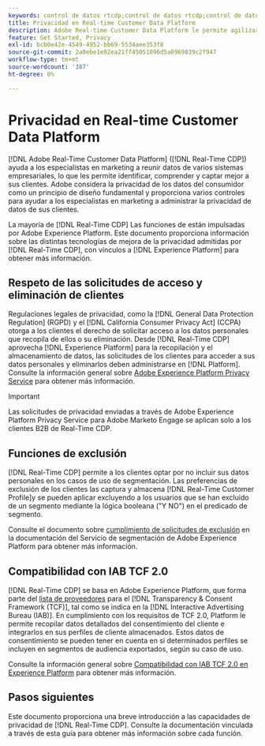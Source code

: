 ```yaml
---
keywords: control de datos rtcdp;control de datos rtcdp;control de datos del perfil de datos del cliente en tiempo real;privacidad rtcdp;privacidad rtcdp
title: Privacidad en Real-time Customer Data Platform
description: Adobe Real-time Customer Data Platform le permite agilizar el proceso de cumplimiento de las normas de privacidad en sus operaciones de datos.
feature: Get Started, Privacy
exl-id: bcb0e42e-4549-4952-bb69-5534aee353f8
source-git-commit: 2a0ebe1e92ea21ff45051096d5a6969839c2f947
workflow-type: tm+mt
source-wordcount: '387'
ht-degree: 0%

---
```


# Privacidad en Real-time Customer Data Platform

[!DNL Adobe Real-Time Customer Data Platform] ([!DNL Real-Time CDP]) ayuda a los especialistas en marketing a reunir datos de varios sistemas empresariales, lo que les permite identificar, comprender y captar mejor a sus clientes. Adobe considera la privacidad de los datos del consumidor como un principio de diseño fundamental y proporciona varios controles para ayudar a los especialistas en marketing a administrar la privacidad de datos de sus clientes.

La mayoría de [!DNL Real-Time CDP] Las funciones de están impulsadas por Adobe Experience Platform. Este documento proporciona información sobre las distintas tecnologías de mejora de la privacidad admitidas por [!DNL Real-Time CDP], con vínculos a [!DNL Experience Platform] para obtener más información.

## Respeto de las solicitudes de acceso y eliminación de clientes

Regulaciones legales de privacidad, como la [!DNL General Data Protection Regulation] (RGPD) y el [!DNL California Consumer Privacy Act] (CCPA) otorga a los clientes el derecho de solicitar acceso a los datos personales que recopila de ellos o su eliminación. Desde [!DNL Real-Time CDP] aprovecha [!DNL Experience Platform] para la recopilación y el almacenamiento de datos, las solicitudes de los clientes para acceder a sus datos personales y eliminarlos deben administrarse en [!DNL Platform]. Consulte la información general sobre [Adobe Experience Platform Privacy Service](../../privacy-service/home.md) para obtener más información.

>[!IMPORTANT]
>
> Las solicitudes de privacidad enviadas a través de Adobe Experience Platform Privacy Service para Adobe Marketo Engage se aplican solo a los clientes B2B de Real-Time CDP.

## Funciones de exclusión

[!DNL Real-Time CDP] permite a los clientes optar por no incluir sus datos personales en los casos de uso de segmentación. Las preferencias de exclusión de los clientes las captura y almacena [!DNL Real-Time Customer Profile]y se pueden aplicar excluyendo a los usuarios que se han excluido de un segmento mediante la lógica booleana (&quot;Y NO&quot;) en el predicado de segmento.

Consulte el documento sobre [cumplimiento de solicitudes de exclusión](../../segmentation/consents.md) en la documentación del Servicio de segmentación de Adobe Experience Platform para obtener más información.

## Compatibilidad con IAB TCF 2.0

[!DNL Real-Time CDP] se basa en Adobe Experience Platform, que forma parte del [lista de proveedores](https://iabeurope.eu/vendor-list-tcf/) para el [!DNL Transparency & Consent Framework (TCF)], tal como se indica en la [!DNL Interactive Advertising Bureau (IAB)]. En cumplimiento con los requisitos de TCF 2.0, Platform le permite recopilar datos detallados del consentimiento del cliente e integrarlos en sus perfiles de cliente almacenados. Estos datos de consentimiento se pueden tener en cuenta en si determinados perfiles se incluyen en segmentos de audiencia exportados, según su caso de uso.

Consulte la información general sobre [Compatibilidad con IAB TCF 2.0 en Experience Platform](../../landing/governance-privacy-security/consent/iab/overview.md) para obtener más información.

## Pasos siguientes

Este documento proporciona una breve introducción a las capacidades de privacidad de [!DNL Real-Time CDP]. Consulte la documentación vinculada a través de esta guía para obtener más información sobre cada función.
